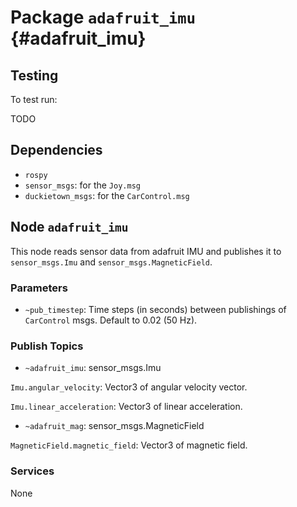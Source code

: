 #  Package `adafruit_imu` {#adafruit_imu}

<move-here src='#adafruit_imu-autogenerated'/>

##  Testing

To test run:

TODO

## Dependencies

* `rospy`
* `sensor_msgs`: for the `Joy.msg`
* `duckietown_msgs`: for the `CarControl.msg`

## Node `adafruit_imu`

This node reads sensor data from adafruit IMU and publishes it to `sensor_msgs.Imu` and `sensor_msgs.MagneticField`.

### Parameters

* `~pub_timestep`: Time steps (in seconds) between publishings of `CarControl` msgs. Default to 0.02 (50 Hz).

### Publish Topics

* `~adafruit_imu`: sensor_msgs.Imu

`Imu.angular_velocity`: Vector3 of angular velocity vector.

`Imu.linear_acceleration`: Vector3 of linear acceleration.

* `~adafruit_mag`: sensor_msgs.MagneticField

`MagneticField.magnetic_field`: Vector3 of magnetic field.

### Services

None
